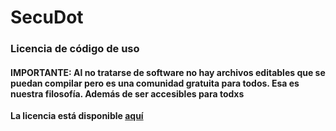 # SecuDot

### Licencia de código de uso

#### IMPORTANTE: Al no tratarse de software no hay archivos editables que se puedan compilar pero es una comunidad gratuita para todos. Esa es nuestra filosofía. Además de ser accesibles para todxs

**La licencia está disponible [aquí](http://https://github.com/secudot/license/blob/main/LICENSE "aquí")**
